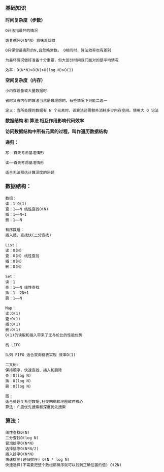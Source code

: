 ### 基础知识

**时间复杂度（步数）**

    O计法指最坏的情况
    
	嵌套循环O(N*N) 意味着低效
    
	O只保留最高阶的N,且忽略常数。 O相同时，算法效率也有差别
    
	为最坏情况做好准备十分重要，但大部分时间我们面对的是平均情况
    
    效率：O(N*N)>O(N)>O(log N)>O(1)

**空间复杂度（内存）**

	小内存设备或大量数据时
    
	省时又省内存的算法当然是最理想的，有些情况下只能二选一
    
	定义：当所处理的数据有 N 个元素时，该算法还需额外消耗多少内存空间。使用大 O 记法

**数据结构 和 算法 相互作用影响代码效率**

**访问数据结构中所有元素的过程，叫作遍历数据结构**

**递归：**

    写——首先考虑基准情形
    
    读——首先考虑基准情形  
    
    适合无法预估计算深度的问题


### 数据结构：

    数组： 
    读：1 O(1) 
    查：1——N 线性查找O(N) 
    插：1——N+1 
    删：1——N
	
	有序数组：
	插入慢，查找快(二分查找)
	
	List：
	读：O(N)
	查：O(N) 线性查找
	插：O(N)
	删：O(N)

	Set：
	读：1
	查：1——N 线性查找
	插：1——2N+1
	删：1——N
	
	Map：
	读:O(1)
    查:O(1)
	插:O(1)
    删:O(1)
	O(1)的读取和插入带来了无与伦比的性能优势
	
	栈 LIFO
	
	队列 FIFO 适合双向链表实现 效率O(1)
	
	二叉树:
	保持顺序，快速查找、插入和删除
	查：O(log N)
	插：O(log N)
	删：O(log N)
	
	图：
	适合处理关系型数据,社交网络和地图软件核心
	算法：广度优先搜索和深度优先搜索

### 算法：
	线性查找O(N)
	二分查找O(log N)
	冒泡排序O(N*N)
	选择排序O(N*N/2)
	插入排序O(N*N)	
	快速排序(递归排序) O(N * log N)
    快速选择(不需要把整个数组都排序就可以找到正确位置的值) O(2N)
